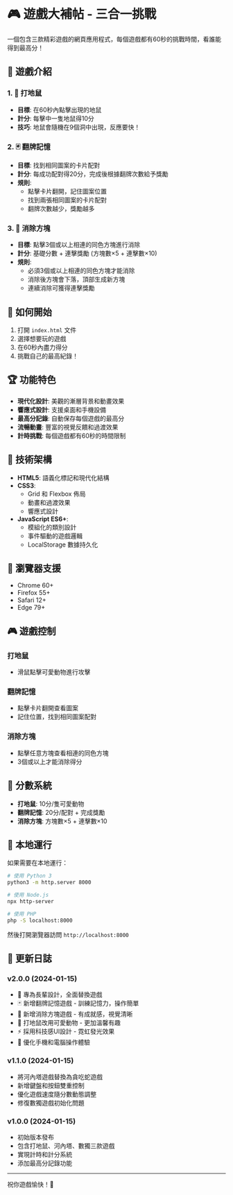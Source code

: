# 🎮 遊戲大補帖 - 三合一挑戰

一個包含三款精彩遊戲的網頁應用程式，每個遊戲都有60秒的挑戰時間，看誰能得到最高分！

## 🎯 遊戲介紹

### 1. 🔨 打地鼠
- **目標**: 在60秒內點擊出現的地鼠
- **計分**: 每擊中一隻地鼠得10分
- **技巧**: 地鼠會隨機在9個洞中出現，反應要快！

### 2. 🃏 翻牌記憶
- **目標**: 找到相同圖案的卡片配對
- **計分**: 每成功配對得20分，完成後根據翻牌次數給予獎勵
- **規則**: 
  - 點擊卡片翻開，記住圖案位置
  - 找到兩張相同圖案的卡片配對
  - 翻牌次數越少，獎勵越多

### 3. 💎 消除方塊
- **目標**: 點擊3個或以上相連的同色方塊進行消除
- **計分**: 基礎分數 + 連擊獎勵 (方塊數×5 + 連擊數×10)
- **規則**: 
  - 必須3個或以上相連的同色方塊才能消除
  - 消除後方塊會下落，頂部生成新方塊
  - 連續消除可獲得連擊獎勵

## 🚀 如何開始

1. 打開 `index.html` 文件
2. 選擇想要玩的遊戲
3. 在60秒內盡力得分
4. 挑戰自己的最高紀錄！

## 🏆 功能特色

- **現代化設計**: 美觀的漸層背景和動畫效果
- **響應式設計**: 支援桌面和手機設備
- **最高分記錄**: 自動保存每個遊戲的最高分
- **流暢動畫**: 豐富的視覺反饋和過渡效果
- **計時挑戰**: 每個遊戲都有60秒的時間限制

## 🎨 技術架構

- **HTML5**: 語義化標記和現代化結構
- **CSS3**: 
  - Grid 和 Flexbox 佈局
  - 動畫和過渡效果
  - 響應式設計
- **JavaScript ES6+**: 
  - 模組化的類別設計
  - 事件驅動的遊戲邏輯
  - LocalStorage 數據持久化

## 📱 瀏覽器支援

- Chrome 60+
- Firefox 55+
- Safari 12+
- Edge 79+

## 🎮 遊戲控制

### 打地鼠
- 滑鼠點擊可愛動物進行攻擊

### 翻牌記憶
- 點擊卡片翻開查看圖案
- 記住位置，找到相同圖案配對

### 消除方塊
- 點擊任意方塊查看相連的同色方塊
- 3個或以上才能消除得分

## 🏅 分數系統

- **打地鼠**: 10分/隻可愛動物
- **翻牌記憶**: 20分/配對 + 完成獎勵
- **消除方塊**: 方塊數×5 + 連擊數×10

## 🔧 本地運行

如果需要在本地運行：

```bash
# 使用 Python 3
python3 -m http.server 8000

# 使用 Node.js
npx http-server

# 使用 PHP
php -S localhost:8000
```

然後打開瀏覽器訪問 `http://localhost:8000`

## 📝 更新日誌

### v2.0.0 (2024-01-15)
- 🎯 專為長輩設計，全面替換遊戲
- 🃏 新增翻牌記憶遊戲 - 訓練記憶力，操作簡單
- 💎 新增消除方塊遊戲 - 有成就感，視覺清晰
- 🐹 打地鼠改用可愛動物 - 更加溫馨有趣
- ⚡ 採用科技感UI設計 - 霓虹發光效果
- 📱 優化手機和電腦操作體驗

### v1.1.0 (2024-01-15)
- 將河內塔遊戲替換為貪吃蛇遊戲
- 新增鍵盤和按鈕雙重控制
- 優化遊戲速度隨分數動態調整
- 修復數獨遊戲初始化問題

### v1.0.0 (2024-01-15)
- 初始版本發布
- 包含打地鼠、河內塔、數獨三款遊戲
- 實現計時和計分系統
- 添加最高分記錄功能

---

祝你遊戲愉快！🎉